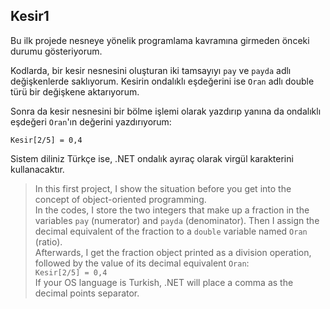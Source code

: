 ﻿## Kesir1
Bu ilk projede nesneye yönelik programlama
kavramına girmeden önceki durumu gösteriyorum.

Kodlarda, bir kesir nesnesini oluşturan iki tamsayıyı
`pay` ve `payda` adlı değişkenlerde saklıyorum.
Kesirin ondalıklı eşdeğerini ise `Oran` adlı
double türü bir değişkene aktarıyorum.

Sonra da kesir nesnesini bir bölme işlemi
olarak yazdırıp yanına da ondalıklı eşdeğeri
`Oran`'ın değerini yazdırıyorum:
```
Kesir[2/5] = 0,4
```

Sistem diliniz Türkçe ise, .NET ondalık ayıraç
olarak virgül karakterini kullanacaktır.

> In this first project, I show the situation
before you get into the concept of object-oriented
programming.<br>
In the codes, I store the two integers that make up
a fraction in the variables `pay` (numerator)
and `payda` (denominator).
Then I assign the decimal equivalent of the fraction
to a `double` variable named `Oran` (ratio).<br>
Afterwards, I get the fraction object printed
as a division operation, followed by the value of 
its decimal equivalent `Oran`:<br>
`Kesir[2/5] = 0,4`<br>
If your OS language is Turkish, .NET will place
a comma as the decimal points separator.